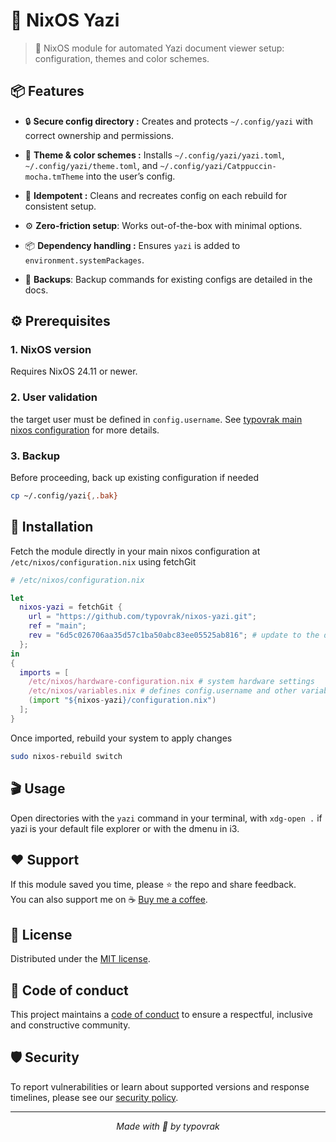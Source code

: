 # 📂 NixOS Yazi

> 🔧 NixOS module for automated Yazi document viewer setup: configuration, themes and color schemes.

## 📦 Features

- 🔒 **Secure config directory :** Creates and protects ```~/.config/yazi``` with correct ownership and permissions.

- 🎨 **Theme & color schemes :** Installs ```~/.config/yazi/yazi.toml```, ```~/.config/yazi/theme.toml```, and ```~/.config/yazi/Catppuccin-mocha.tmTheme``` into the user’s config.

- 🔄 **Idempotent :** Cleans and recreates config on each rebuild for consistent setup.

- ⚙️ **Zero-friction setup**: Works out-of-the-box with minimal options.

- 📦 **Dependency handling :** Ensures ```yazi``` is added to ```environment.systemPackages```.

- 💾 **Backups**: Backup commands for existing configs are detailed in the docs.

## ⚙️ Prerequisites

### 1. NixOS version
Requires NixOS 24.11 or newer.

### 2. User validation
the target user must be defined in ```config.username```. See [typovrak main nixos configuration](https://github.com/typovrak/nixos) for more details.

### 3. Backup
Before proceeding, back up existing configuration if needed
```bash
cp ~/.config/yazi{,.bak}
```

## 🚀 Installation
Fetch the module directly in your main nixos configuration at ```/etc/nixos/configuration.nix``` using fetchGit
```nix
# /etc/nixos/configuration.nix

let
  nixos-yazi = fetchGit {
    url = "https://github.com/typovrak/nixos-yazi.git";
    ref = "main";
    rev = "6d5c026706aa35d57c1ba50abc83ee05525ab816"; # update to the desired commit
  };
in
{
  imports = [
    /etc/nixos/hardware-configuration.nix # system hardware settings
    /etc/nixos/variables.nix # defines config.username and other variables, see https://github.com/typovrak/nixos for more details
    (import "${nixos-yazi}/configuration.nix")
  ];
}
```

Once imported, rebuild your system to apply changes
```bash
sudo nixos-rebuild switch
```
## 🎬 Usage

Open directories with the ```yazi``` command in your terminal, with ```xdg-open .``` if yazi is your default file explorer or with the dmenu in i3.

## ❤️ Support

If this module saved you time, please ⭐️ the repo and share feedback.  
You can also support me on ☕ [Buy me a coffee](https://www.buymeacoffee.com/typovrak).

## 📝 License

Distributed under the [MIT license](LICENSE.md).

## 📜 Code of conduct

This project maintains a [code of conduct](.github/CODE_OF_CONDUCT.md) to ensure a respectful, inclusive and constructive community.

## 🛡️ Security

To report vulnerabilities or learn about supported versions and response timelines, please see our [security policy](.github/SECURITY.md).

---

<p align="center"><i>Made with 💜 by typovrak</i></p>
